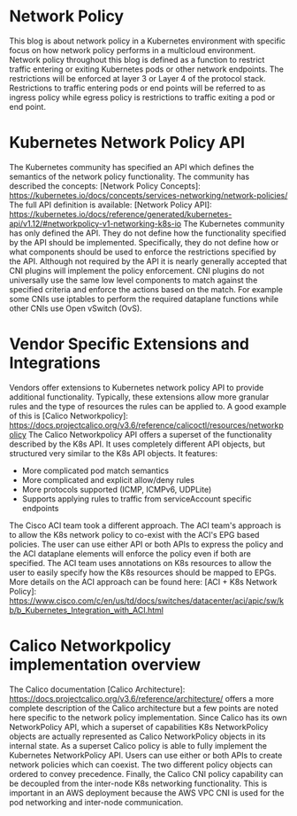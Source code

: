 
# Network Policy

This blog is about network policy in a Kubernetes environment with specific focus on
how network policy performs in a multicloud environment.   Network policy throughout
this blog is defined as a function to restrict traffic entering or exiting Kubernetes
pods or other network endpoints. The restrictions will be enforced at layer 3 or Layer 4 of
the protocol stack.  Restrictions to traffic entering pods or end points will be referred
to as ingress policy while egress policy is restrictions to traffic exiting a pod or
end point.

# Kubernetes Network Policy API

The Kubernetes community has specified an API which defines the semantics of the network policy functionality.  The community has described the concepts:
[Network Policy Concepts]: https://kubernetes.io/docs/concepts/services-networking/network-policies/
The full API definition is available:
[Network Policy API]:
https://kubernetes.io/docs/reference/generated/kubernetes-api/v1.12/#networkpolicy-v1-networking-k8s-io
The Kubernetes community has only defined the API.  They do not define how the functionality specified by the API should be implemented. Specifically, they do not define how or what components should be used to enforce the restrictions specified by the API.  Although not required by the API it is nearly generally accepted that CNI plugins will implement the policy enforcement. CNI plugins do not universally use the same low level components to match against the specified criteria and enforce the actions based on the match.  For example some CNIs use iptables to perform the required dataplane functions while other CNIs use Open vSwitch (OvS).

# Vendor Specific Extensions and Integrations

Vendors offer extensions to Kubernetes network policy API to provide additional functionality.
Typically, these extensions allow more granular rules and the type of resources the rules
can be applied to.  A good example of this is
[Calico Networkpolicy]: https://docs.projectcalico.org/v3.6/reference/calicoctl/resources/networkpolicy
The Calico Networkpolicy API offers a superset of the functionality described by the K8s API.  It uses completely different API objects, but structured very similar to the K8s API objects.  It features:

* More complicated pod match semantics
* More complicated and explicit allow/deny rules
* More protocols supported (ICMP, ICMPv6, UDPLite)
* Supports applying rules to traffic from serviceAccount specific endpoints

The Cisco ACI team took a different approach.  The ACI team's approach is to allow the K8s
network policy to co-exist with the ACI's EPG based policies. The user can use either API or
both APIs to express the policy and the ACI dataplane elements will enforce the policy even
if both are specified.   The ACI team uses annotations on K8s resources to allow the user to
easily specify how the K8s resources should be mapped to EPGs. More details on the
ACI approach can be found here:
[ACI + K8s Network Policy]: https://www.cisco.com/c/en/us/td/docs/switches/datacenter/aci/apic/sw/kb/b_Kubernetes_Integration_with_ACI.html

# Calico Networkpolicy implementation overview

The Calico documentation
[Calico Architecture]: https://docs.projectcalico.org/v3.6/reference/architecture/
offers a more complete description of the Calico architecture but a few points are noted here
specific to the network policy implementation.   Since Calico has its own NetworkPolicy API,
which a superset of capabilities K8s NetworkPolicy objects are actually represented as
Calico NetworkPolicy objects in its internal state.  As a superset Calico policy is able
to fully implement the Kubernetes NetworkPolicy API.  Users can use either or both APIs to
create network policies which can coexist. The two different policy objects can ordered to
convey precedence. Finally, the Calico CNI policy capability can be decoupled from the
inter-node K8s networking functionality.  This is important in an AWS deployment because
the AWS VPC CNI is used for the pod networking and inter-node communication.
